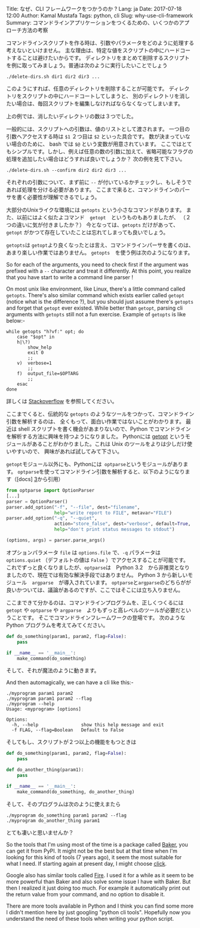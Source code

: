 Title: なぜ、CLI フレームワークをつかうのか ?
Lang: ja
Date: 2017-07-18 12:00
Author: Kamal Mustafa
Tags: python, cli
Slug: why-use-cli-framework
Summary: コマンドラインアプリケーションをつくるための、いくつかのアプローチ方法の考察

コマンドラインスクリプトを作る時は、引数やパラメータをどのように処理する考えないといけません。
主な理由は、特定な値をスクリプトの中にハードコートすることは避けたいからです。
ディレクトリをまとめて削除するスクリプトを例に取ってみましょう。普通は次のように実行したいことでしょう

    ./delete-dirs.sh dir1 dir2 dir3 ...

このようにすれば、任意のディレクトリを削除することが可能です。
ディレクトリをスクリプトの中にハードコートしてしまうと、
別のディレクトリを消したい場合は、毎回スクリプトを編集しなければならなくなってしまいます。

上の例では、消したいディレクトリの数は３つでした。

一般的には、スクリプトへの引数は、値のリストとして渡されます。
一つ目の引数へアクセスする時は `$1` ２つ目は `$2` といった具合です。
数が決まっていない場合のために、 bash では `$@` という変数が用意されています。
ここではとてもシンプルです。しかし、例えば任意の数の引数に加えて、省略可能なフラグの処理を追加したい場合はどうすれば良いでしょうか？
次の例を見て下さい。

    ./delete-dirs.sh --confirm dir2 dir2 dir3 ...

それぞれの引数について、まず前に `--` が付いているかチェックし、もしそうであれば処理を分ける必要があります。
ここまで来ると、コマンドラインのパーサを書く必要性が理解できるでしょう。

大部分のUnixライクな環境には `getopts` という小さなコマンドがあります。
また、以前にはよく似たよコマンド　`getopt`　というものもありましたが、
（２つの違いに気が付きましたか？）
今となっては、`getopts` だけがあって、`getopt` がかつて存在していたことは忘れてしまっても良いでしょう。

 `getopts`は `getopt`より良くなったとは言え、コマンドラインパーサを書くのは、あまり楽しい作業ではありません。
 `getopts`　を使う例は次のようになります。
 
So for each of the arguments, you need to check first if the argument was prefixed with a `--` character and treat it differently. 
At this point, you realize that you have start to write a command line parser !

On most unix like environment, like Linux, there's a little command called `getopts`. There's also similar command which exists earlier 
called `getopt` (notice what is the difference ?), but you should just assume there's `getopts` and forget that `getopt` ever existed.
 While better than `getopt`, parsing cli arguments with `getopts` still not a fun exercise. Example of `getopts` is like below:-

    while getopts "h?vf:" opt; do
        case "$opt" in
        h|\?)
            show_help
            exit 0
            ;;
        v)  verbose=1
            ;;
        f)  output_file=$OPTARG
            ;;
        esac
    done

詳しくは [Stackoverflow][1] を参照してください。

ここまでくると、伝統的な `getopts` のようなツールをつかって、コマンドライン引数を解析するのは、
全くもって、面白い作業ではないことがわかります。
最近は shell スクリプトを書く機会があまりないので、Python でコマンドラインを解析する方法に興味を持つようになりました。
Pythonには [getopt][2] というモジュールがあることがわかりました。これは Unix のツールをよりは少しだけ使いやすいので、
興味があれば試してみて下さい。

`getopt`モジュール以外にも、Pythonには` optparse`というモジュールがあります。
 `optparse`を使ってコマンドライン引数を解析すると、以下のようになります（[docs] [3]から引用）


```python
from optparse import OptionParser
[...]
parser = OptionParser()
parser.add_option("-f", "--file", dest="filename",
                  help="write report to FILE", metavar="FILE")
parser.add_option("-q", "--quiet",
                  action="store_false", dest="verbose", default=True,
                  help="don't print status messages to stdout")

(options, args) = parser.parse_args()
```
オプションパラメータ `file` は `options.file` で、`-q` パラメータは `options.quiet` （デフォルトの値は `False` ）でアクセスすることが可能です。
これでずっと良くなりましたが、`optparse`は　Python 3.2　から非推奨となりましたので、現在では有効な解決手段ではありません。
Python 3 から新しいモジュール　`argparse`　が導入されています。
 `optparse`と`argparse`のどちらがが良いかついては、議論があるのですが、ここではそこには立ち入りません。

ここまできて分かるのは、コマンドラインプログラムを、正しくつくるには
 `getopt` や `optparse` や `argparse`　よりもずっと高レベルのツールが必要だということです。
そこでコマンドラインフレームワークの登場です。
次のような Python プログラムを考えてみてください。
 

```python
def do_something(param1, param2, flag=False):
    pass

if __name__ == '__main__':
    make_command(do_something)
```

そして、それが魔法のように動きます。

And then automagically, we can have a cli like this:-

    ./myprogram param1 param2
    ./myprogram param1 param2 --flag
    ./myprogram --help
    Usage: <myprogram> [options]

    Options:
      -h, --help                show this help message and exit
      -f FLAG, --flag=Boolean   Default to False

そしてもし、スクリプトが２つ以上の機能をもつときは

```python
def do_something(param1, param2, flag=False):
    pass

def do_another_thing(param1):
    pass

if __name__ == '__main__':
    make_command(do_something, do_another_thing)
```

そして、そのプログラムは次のように使えまたら

    ./myprogram do_something param1 param2 --flag
    ./myprogram do_another_thing param1

とても凄いと思いませんか？


So the tools that I'm using most of the time is a package called [Baker][Baker], you can get it from PyPI. It might not be the best but at that time when I'm looking for this kind of tools (7 years ago), it seem the most suitable for what I need. If starting again at present day, I might choose [click][click].

Google also has similar tools called [Fire][Fire]. I used it for a while as it seem to be more powerful than Baker and also solve some issue I have with Baker. But then I realized it just doing too much. For example it automatically print out the return value from your command, and no option to disable it.

There are more tools available in Python and I think you can find some more I didn't mention here by just googling "python cli tools". Hopefully now you understand the need of these tools when writing your python script.

[1]:https://stackoverflow.com/questions/192249/how-do-i-parse-command-line-arguments-in-bash
[2]:https://docs.python.org/3.1/library/getopt.html
[3]:https://docs.python.org/3.4/library/optparse.html
[Baker]:https://pypi.python.org/pypi/Baker
[click]:http://click.pocoo.org/5/
[Fire]:https://github.com/google/python-fire

